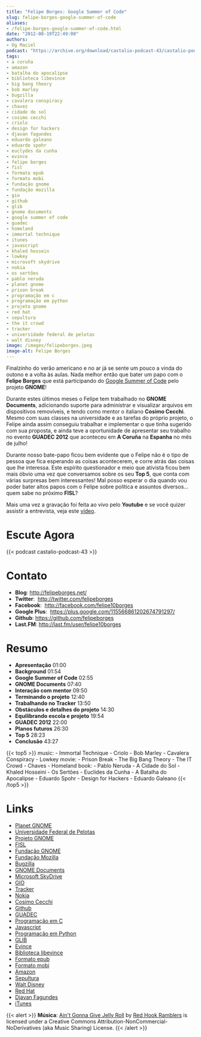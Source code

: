 ```yaml
---
title: "Felipe Borges: Google Summer of Code"
slug: felipe-borges-google-summer-of-code
aliases:
- /felipe-borges-google-summer-of-code.html
date: "2012-08-19T22:49:00"
authors:
- Og Maciel
podcast: "https://archive.org/download/castalio-podcast-43/castalio-podcast-43.mp3"
tags:
- a coruña
- amazon
- batalha do apocalipse
- biblioteca libevince
- big bang theory
- bob marley
- bugzilla
- cavalera conspiracy
- chavez
- cidade do sol
- cosimo cecchi
- criolo
- design for hackers
- djavan fagundes
- eduardo galeano
- eduardo spohr
- euclydes da cunha
- evince
- felipe borges
- fisl
- formato epub
- formato mobi
- fundação gnome
- fundação mozilla
- gio
- github
- glib
- gnome documents
- google summer of code
- guadec
- homeland
- immortal technique
- itunes
- javascript
- khaled hossein
- lowkey
- microsoft skydrive
- nokia
- os sertões
- pablo neruda
- planet gnome
- prison break
- programação em c
- programação em python
- projeto gnome
- red hat
- sepultura
- the it crowd
- tracker
- universidade federal de pelotas
- walt disney
image: /images/felipeborges.jpeg
image-alt: Felipe Borges
---
```


Finalzinho do verão americano e no ar já se sente um pouco a vinda do
outono e a volta às aulas. Nada melhor então que bater um papo com o
**Felipe Borges** que está participando do [Google Summer of
Code](https://code.google.com/soc/) pelo projeto **GNOME**!

Durante estes últimos meses o Felipe tem trabalhado no **GNOME
Documents**, adicionando suporte para administrar e visualizar arquivos
em dispositivos removíveis, e tendo como mentor o italiano **Cosimo
Cecchi**. Mesmo com suas classes na universidade e as tarefas do próprio
projeto, o Felipe ainda assim conseguiu trabalhar e implementar o que
tinha sugerido com sua proposta, e ainda teve a oportunidade de
apresentar seu trabalho no evento **GUADEC 2012** que aconteceu em **A
Coruña** na **Espanha** no mês de julho!

Durante nosso bate-papo ficou bem evidente que o Felipe não é o tipo de
pessoa que fica esperando as coisas acontecerem, e corre atrás das
coisas que lhe interessa. Este espírito questionador e meio que ativista
ficou bem mais óbvio uma vez que conversamos sobre os seu **Top 5**, que
conta com várias surpresas bem interessantes! Mal posso esperar o dia
quando vou poder bater altos papos com o Felipe sobre política e
assuntos diversos\... quem sabe no próximo **FISL**?

Mais uma vez a gravação foi feita ao vivo pelo **Youtube** e se você
quizer assistir a entrevista, veja este
[vídeo](http://www.youtube.com/watch?v=0T6nGDSr13o).

# Escute Agora

{{< podcast castalio-podcast-43 >}}

# Contato

- **Blog**: http://felipeborges.net/
- **Twitter**:  http://twitter.com/felipeborges
- **Facebook**:  http://facebook.com/felipe10borges
- **Google Plus**:  https://plus.google.com/115566861202674791297/
- **Github**: https://github.com/felipeborges
- **Last.FM**: http://last.fm/user/felipe10borges

# Resumo

- **Apresentação** 01:00
- **Background** 01:54
- **Google Summer of Code** 02:55
- **GNOME Documents** 07:40
- **Interação com mentor** 09:50
- **Terminando o projeto** 12:40
- **Trabalhando no Tracker** 13:50
- **Obstáculos e detalhes do projeto** 14:30
- **Equilibrando escola e projeto** 19:54
- **GUADEC 2012** 22:00
- **Planos futuros** 26:30
- **Top 5** 28:23
- **Conclusão** 43:27

{{< top5 >}}
music:
    - Immortal Technique
    - Criolo
    - Bob Marley
    - Cavalera Conspiracy
    - Lowkey
movie:
    - Prison Break
    - The Big Bang Theory
    - The IT Crowd
    - Chaves
    - Homeland
book:
    - Pablo Neruda
    - A Cidade do Sol
    - Khaled Hosseini
    - Os Sertões
    - Euclides da Cunha
    - A Batalha do Apocalipse
    - Eduardo Spohr
    - Design for Hackers
    - Eduardo Galeano
{{< /top5 >}}

# Links

- [Planet GNOME](https://duckduckgo.com/?q=Planet+GNOME)
- [Universidade Federal de Pelotas](https://duckduckgo.com/?q=Universidade+Federal+de+Pelotas)
- [Projeto GNOME](https://duckduckgo.com/?q=Projeto+GNOME)
- [FISL](https://duckduckgo.com/?q=FISL)
- [Fundação GNOME](https://duckduckgo.com/?q=Fundação+GNOME)
- [Fundação Mozilla](https://duckduckgo.com/?q=Fundação+Mozilla)
- [Bugzilla](https://duckduckgo.com/?q=Bugzilla)
- [GNOME Documents](https://duckduckgo.com/?q=GNOME+Documents)
- [Microsoft SkyDrive](https://duckduckgo.com/?q=Microsoft+SkyDrive)
- [GIO](https://duckduckgo.com/?q=GIO)
- [Tracker](https://duckduckgo.com/?q=Tracker)
- [Nokia](https://duckduckgo.com/?q=Nokia)
- [Cosimo Cecchi](https://duckduckgo.com/?q=Cosimo+Cecchi)
- [Github](https://duckduckgo.com/?q=Github)
- [GUADEC](https://duckduckgo.com/?q=GUADEC)
- [Programação em C](https://duckduckgo.com/?q=Programação+em+C)
- [Javascript](https://duckduckgo.com/?q=Javascript)
- [Programação em Python](https://duckduckgo.com/?q=Programação+em+Python)
- [GLIB](https://duckduckgo.com/?q=GLIB)
- [Evince](https://duckduckgo.com/?q=Evince)
- [Biblioteca libevince](https://duckduckgo.com/?q=Biblioteca+libevince)
- [Formato epub](https://duckduckgo.com/?q=Formato+epub)
- [Formato mobi](https://duckduckgo.com/?q=Formato+mobi)
- [Amazon](https://duckduckgo.com/?q=Amazon)
- [Sepultura](https://duckduckgo.com/?q=Sepultura)
- [Walt Disney](https://duckduckgo.com/?q=Walt+Disney)
- [Red Hat](https://duckduckgo.com/?q=Red+Hat)
- [Djavan Fagundes](https://duckduckgo.com/?q=Djavan+Fagundes)
- [iTunes](https://duckduckgo.com/?q=iTunes)

{{< alert >}}
**Música**: [Ain\'t Gonna Give Jelly
Roll](http://freemusicarchive.org/music/Red_Hook_Ramblers/Live__WFMU_on_Antique_Phonograph_Music_Program_with_MAC_Feb_8_2011/Red_Hook_Ramblers_-_12_-_Aint_Gonna_Give_Jelly_Roll)
by [Red Hook Ramblers](http://www.redhookramblers.com/) is licensed under a
Creative Commons Attribution-NonCommercial-NoDerivatives (aka Music Sharing)
License.
{{< /alert >}}
